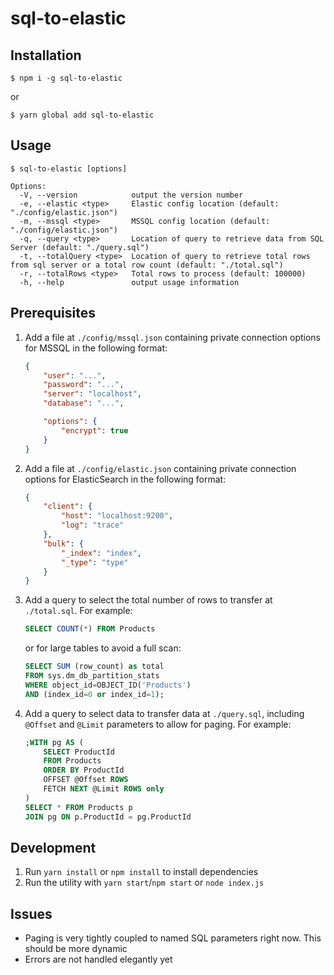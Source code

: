 # sql-to-elastic


## Installation

 ```
 $ npm i -g sql-to-elastic
 ``` 
 or 
 ```
 $ yarn global add sql-to-elastic
 ```


## Usage
```
$ sql-to-elastic [options]

Options:
  -V, --version            output the version number
  -e, --elastic <type>     Elastic config location (default: "./config/elastic.json")
  -m, --mssql <type>       MSSQL config location (default: "./config/elastic.json")
  -q, --query <type>       Location of query to retrieve data from SQL Server (default: "./query.sql")
  -t, --totalQuery <type>  Location of query to retrieve total rows from sql server or a total row count (default: "./total.sql")
  -r, --totalRows <type>   Total rows to process (default: 100000)
  -h, --help               output usage information
```


## Prerequisites

1. Add a file at ```./config/mssql.json``` containing private connection options for MSSQL in the following format:
	```json
	{
		"user": "...",
		"password": "...",
		"server": "localhost",
		"database": "...",
	
		"options": {
			"encrypt": true
		}
	}
	```
2. Add a file at ```./config/elastic.json``` containing private connection options for ElasticSearch in the following format:
	```json
	{
		"client": {
			"host": "localhost:9200",
			"log": "trace"
		},
		"bulk": {
			"_index": "index",
			"_type": "type"
		}
	}
	```
3. Add a query to select the total number of rows to transfer at ```./total.sql```. For example:
	```sql
	SELECT COUNT(*) FROM Products
	```
	or for large tables to avoid a full scan:
	```sql
	SELECT SUM (row_count) as total
	FROM sys.dm_db_partition_stats
	WHERE object_id=OBJECT_ID('Products')   
	AND (index_id=0 or index_id=1);
	```
4. Add a query to select data to transfer data at ```./query.sql```, including ```@Offset``` and ```@Limit``` parameters to allow for paging. For example:
	```sql
	;WITH pg AS (
		SELECT ProductId
		FROM Products
		ORDER BY ProductId
		OFFSET @Offset ROWS
		FETCH NEXT @Limit ROWS only
	)
	SELECT * FROM Products p
	JOIN pg ON p.ProductId = pg.ProductId
	```


## Development

1. Run ```yarn install``` or ```npm install``` to install dependencies
2. Run the utility with ```yarn start```/```npm start``` or ```node index.js```


## Issues

* Paging is very tightly coupled to named SQL parameters right now. This should be more dynamic
* Errors are not handled elegantly yet